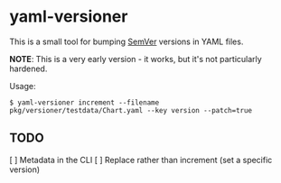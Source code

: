 # yaml-versioner

This is a small tool for bumping [SemVer](https://semver.org/) versions in YAML files.

**NOTE**: This is a very early version - it works, but it's not particularly
hardened.

Usage:

```shell
$ yaml-versioner increment --filename pkg/versioner/testdata/Chart.yaml --key version --patch=true
```

## TODO

[ ] Metadata in the CLI
[ ] Replace rather than increment (set a specific version)
